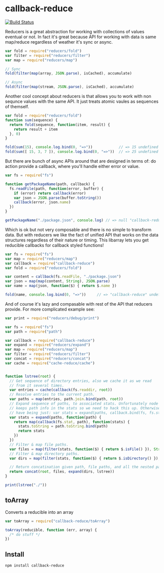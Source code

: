 # callback-reduce

[![Build Status](https://secure.travis-ci.org/Gozala/callback-reduce.png)](http://travis-ci.org/Gozala/callback-reduce)

Reducers is a great abstraction for working with collections of values
eventual or not. In fact it's great because API for working with data is
same map/reduce regardless of weather it's sync or async.


```js
var fold = require("reducers/fold")
var filter = require("reducers/filter")
var map = require("reducers/map")

// Sync
fold(filter(map(array, JSON.parse), isCached), accumulate)

// Async
fold(filter(map(stream, JSON.parse), isCached), accumulate)
```

Another cool concept about reducers is that allows you to work with non sequnce
values with the same API. It just treats atomic vaules as sequences of themself.

```js
var fold = require("reducers/fold")
function sum(sequence) {
  return fold(sequence, function(item, result) {
    return result + item
  }, 0)
}

fold(sum(15), console.log.bind(0, "=>"))            // => 15 undefined
fold(sum([ 15, 3, 7 ]), console.log.bind(0, "=>"))  // => 25 undefined
```

But there are bunch of async APIs around that are designed in terms of:
do action provide a callback, where you'll handle either error or value.

```js
var fs = require("fs")

function getPackageName(path, callback) {
  fs.readFile(path, function(error, buffer) {
    if (error) return callback(error)
    var json = JSON.parse(buffer.toString())
    callback(error, json.name)
  })
}

getPackageName("./package.json", console.log) // => null "callback-reduce"
```

Which is ok but not very composable and there is no simple to transform data.
But with reducers we like the fact of unified API that works on the data
structures regardless of their nature or timing. This libarray lets you get
reducible callbacks for callback styled functions!

```js
var fs = require("fs")
var map = require("reducers/map")
var callback = require("callback-reduce")
var fold = require("reducers/fold")

var content = callback(fs.readFile, "./package.json")
var json = map(map(content, String), JSON.parse)
var name = map(json, function($) { return $.name })

fold(name, console.log.bind(0, "=>"))     // => "callback-reduce" undefined
```

And of course it's lazy and compasable with rest of the API that reducers
provide. For more complicated example see:

```js
var print = require("reducers/debug/print")

var fs = require("fs")
var path = require("path")

var callback = require("callback-reduce")
var expand = require("reducers/expand")
var map = require("reducers/map")
var filter = require("reducers/filter")
var concat = require("reducers/concat")
var cache = require("cache-reduce/cache")


function lstree(root) {
  // Get sequence of directory entries, also we cache it as we read
  // from it several times.
  var entries = cache(callback(fs.readdir, root))
  // Resolve entries to the current path.
  var paths = map(entries, path.join.bind(path, root))
  // Expand sequence of paths, to associated stats. Unfortunately node does not
  // keeps path info in the stats so we need to hack this up. Otherwise it would
  // have being just: var stats = expand(paths, callback.bind(fs, fs.stats))
  var stats = expand(paths, function(path) {
    return map(callback(fs.stat, path), function(stats) {
      stats.toString = path.toString.bind(path)
      return stats
    })
  })
  // Filter & map file paths.
  var files = map(filter(stats, function($) { return $.isFile() }), String)
  // Filter & map directory paths.
  var dirs = map(filter(stats, function($) { return $.isDirectory() }), String)

  // Return concatination given path, file paths, and all the nested paths.
  return concat(root, files, expand(dirs, lstree))
}

print(lstree("./"))
```

## toArray

Converts a reducible into an array

```js
var toArray = require("callback-reduce/toArray")

toArray(reducible, function (err, array) {
  /* do stuff */
})

```

## Install

    npm install callback-reduce


[reducers]:https://github.com/Gozala/reducers
